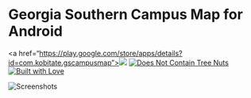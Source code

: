 # Georgia Southern Campus Map for Android

<a href=“https://play.google.com/store/apps/details?id=com.kobitate.gscampusmap”><img src=“http://i.imgur.com/4gaCgQn.png” width=“251”></a> [![Does Not Contain Tree Nuts](http://forthebadge.com/images/badges/does-not-contain-treenuts.svg)](http://forthebadge.com) [![Built with Love](http://forthebadge.com/images/badges/built-with-love.svg)](http://forthebadge.com)

![Screenshots](http://i.imgur.com/axQnTJU.png)

